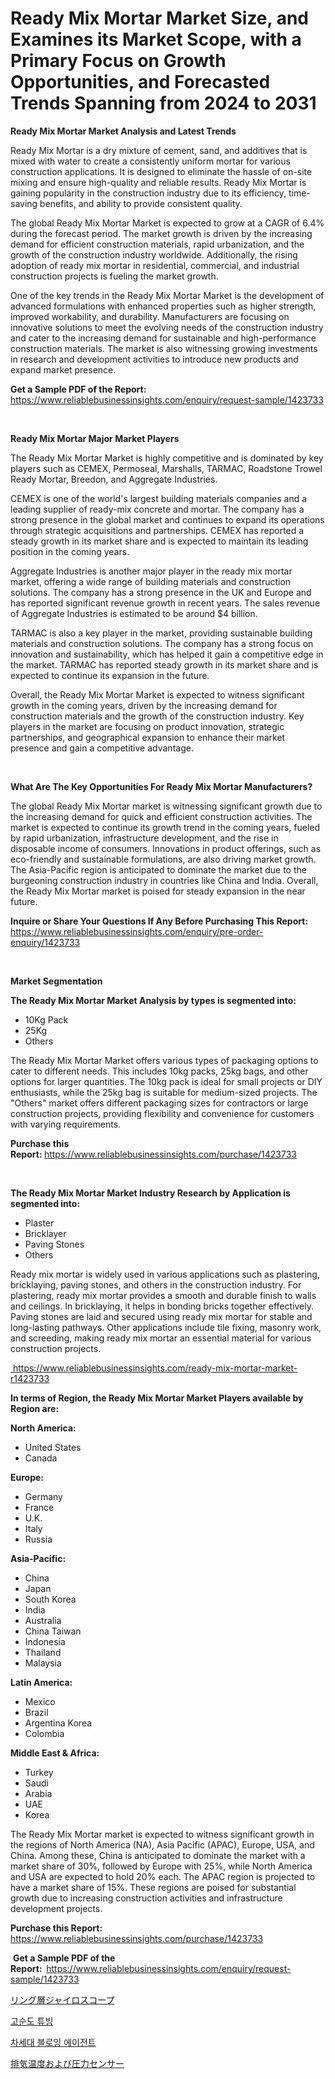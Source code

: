 <p><h1>Ready Mix Mortar Market Size, and Examines its Market Scope, with a Primary Focus on Growth Opportunities, and Forecasted Trends Spanning from 2024 to 2031</h1></p><p><strong>Ready Mix Mortar Market Analysis and Latest Trends</strong></p>
<p><p>Ready Mix Mortar is a dry mixture of cement, sand, and additives that is mixed with water to create a consistently uniform mortar for various construction applications. It is designed to eliminate the hassle of on-site mixing and ensure high-quality and reliable results. Ready Mix Mortar is gaining popularity in the construction industry due to its efficiency, time-saving benefits, and ability to provide consistent quality.</p><p>The global Ready Mix Mortar Market is expected to grow at a CAGR of 6.4% during the forecast period. The market growth is driven by the increasing demand for efficient construction materials, rapid urbanization, and the growth of the construction industry worldwide. Additionally, the rising adoption of ready mix mortar in residential, commercial, and industrial construction projects is fueling the market growth.</p><p>One of the key trends in the Ready Mix Mortar Market is the development of advanced formulations with enhanced properties such as higher strength, improved workability, and durability. Manufacturers are focusing on innovative solutions to meet the evolving needs of the construction industry and cater to the increasing demand for sustainable and high-performance construction materials. The market is also witnessing growing investments in research and development activities to introduce new products and expand market presence.</p></p>
<p><strong>Get a Sample PDF of the Report:&nbsp;</strong> <a href="https://www.reliablebusinessinsights.com/enquiry/request-sample/1423733">https://www.reliablebusinessinsights.com/enquiry/request-sample/1423733</a></p>
<p>&nbsp;</p>
<p><strong>Ready Mix Mortar Major Market Players</strong></p>
<p><p>The Ready Mix Mortar Market is highly competitive and is dominated by key players such as CEMEX, Permoseal, Marshalls, TARMAC, Roadstone Trowel Ready Mortar, Breedon, and Aggregate Industries.</p><p>CEMEX is one of the world's largest building materials companies and a leading supplier of ready-mix concrete and mortar. The company has a strong presence in the global market and continues to expand its operations through strategic acquisitions and partnerships. CEMEX has reported a steady growth in its market share and is expected to maintain its leading position in the coming years.</p><p>Aggregate Industries is another major player in the ready mix mortar market, offering a wide range of building materials and construction solutions. The company has a strong presence in the UK and Europe and has reported significant revenue growth in recent years.  The sales revenue of Aggregate Industries is estimated to be around $4 billion.</p><p>TARMAC is also a key player in the market, providing sustainable building materials and construction solutions. The company has a strong focus on innovation and sustainability, which has helped it gain a competitive edge in the market. TARMAC has reported steady growth in its market share and is expected to continue its expansion in the future.</p><p>Overall, the Ready Mix Mortar Market is expected to witness significant growth in the coming years, driven by the increasing demand for construction materials and the growth of the construction industry. Key players in the market are focusing on product innovation, strategic partnerships, and geographical expansion to enhance their market presence and gain a competitive advantage.</p></p>
<p>&nbsp;</p>
<p><strong>What Are The Key Opportunities For Ready Mix Mortar Manufacturers?</strong></p>
<p><p>The global Ready Mix Mortar market is witnessing significant growth due to the increasing demand for quick and efficient construction activities. The market is expected to continue its growth trend in the coming years, fueled by rapid urbanization, infrastructure development, and the rise in disposable income of consumers. Innovations in product offerings, such as eco-friendly and sustainable formulations, are also driving market growth. The Asia-Pacific region is anticipated to dominate the market due to the burgeoning construction industry in countries like China and India. Overall, the Ready Mix Mortar market is poised for steady expansion in the near future.</p></p>
<p><strong>Inquire or Share Your Questions If Any Before Purchasing This Report:</strong> <a href="https://www.reliablebusinessinsights.com/enquiry/pre-order-enquiry/1423733">https://www.reliablebusinessinsights.com/enquiry/pre-order-enquiry/1423733</a></p>
<p>&nbsp;</p>
<p><strong>Market Segmentation</strong></p>
<p><strong>The Ready Mix Mortar Market Analysis by types is segmented into:</strong></p>
<p><ul><li>10Kg Pack</li><li>25Kg</li><li>Others</li></ul></p>
<p><p>The Ready Mix Mortar Market offers various types of packaging options to cater to different needs. This includes 10kg packs, 25kg bags, and other options for larger quantities. The 10kg pack is ideal for small projects or DIY enthusiasts, while the 25kg bag is suitable for medium-sized projects. The "Others" market offers different packaging sizes for contractors or large construction projects, providing flexibility and convenience for customers with varying requirements.</p></p>
<p><strong>Purchase this Report:&nbsp;</strong><a href="https://www.reliablebusinessinsights.com/purchase/1423733">https://www.reliablebusinessinsights.com/purchase/1423733</a></p>
<p>&nbsp;</p>
<p><strong>The Ready Mix Mortar Market Industry Research by Application is segmented into:</strong></p>
<p><ul><li>Plaster</li><li>Bricklayer</li><li>Paving Stones</li><li>Others</li></ul></p>
<p><p>Ready mix mortar is widely used in various applications such as plastering, bricklaying, paving stones, and others in the construction industry. For plastering, ready mix mortar provides a smooth and durable finish to walls and ceilings. In bricklaying, it helps in bonding bricks together effectively. Paving stones are laid and secured using ready mix mortar for stable and long-lasting pathways. Other applications include tile fixing, masonry work, and screeding, making ready mix mortar an essential material for various construction projects.</p></p>
<p><a href="https://www.reliablebusinessinsights.com/ready-mix-mortar-market-r1423733">&nbsp;https://www.reliablebusinessinsights.com/ready-mix-mortar-market-r1423733</a></p>
<p><strong>In terms of Region, the Ready Mix Mortar Market Players available by Region are:</strong></p>
<p>
    <p> <strong> North America: </strong>
        <ul>
            <li>United States</li>
            <li>Canada</li>
        </ul>
        </p> 
    <p> <strong> Europe: </strong>
        <ul>
            <li>Germany</li>
            <li>France</li>
            <li>U.K.</li>
            <li>Italy</li>
            <li>Russia</li>
        </ul>
        </p> 
    <p> <strong> Asia-Pacific: </strong>
        <ul>
            <li>China</li>
            <li>Japan</li>
            <li>South Korea</li>
            <li>India</li>
            <li>Australia</li>
            <li>China Taiwan</li>
            <li>Indonesia</li>
            <li>Thailand</li>
            <li>Malaysia</li>
        </ul>
        </p> 
    <p> <strong> Latin America: </strong>
        <ul>
            <li>Mexico</li>
            <li>Brazil</li>
            <li>Argentina Korea</li>
            <li>Colombia</li>
        </ul>
        </p> 
    <p> <strong> Middle East & Africa: </strong>
        <ul>
            <li>Turkey</li>
            <li>Saudi</li>
            <li>Arabia</li>
            <li>UAE</li>
            <li>Korea</li>
        </ul>
    </p>
    </p>
<p><p>The Ready Mix Mortar market is expected to witness significant growth in the regions of North America (NA), Asia Pacific (APAC), Europe, USA, and China. Among these, China is anticipated to dominate the market with a market share of 30%, followed by Europe with 25%, while North America and USA are expected to hold 20% each. The APAC region is projected to have a market share of 15%. These regions are poised for substantial growth due to increasing construction activities and infrastructure development projects.</p></p>
<p><strong>Purchase this Report: </strong><a href="https://www.reliablebusinessinsights.com/purchase/1423733">https://www.reliablebusinessinsights.com/purchase/1423733</a></p>
<p>&nbsp;<strong>Get a Sample PDF of the Report:&nbsp;&nbsp;</strong><a href="https://www.reliablebusinessinsights.com/enquiry/request-sample/1423733">https://www.reliablebusinessinsights.com/enquiry/request-sample/1423733</a></p>
<p><strong></strong></p>
<p><p><a href="https://medium.com/@hopedjones22024/next-sentence-translation-in-japanese-language-59d3914d069a">リング層ジャイロスコープ</a></p><p><a href="https://medium.com/@wayae613/%EA%B8%80%EB%A1%9C%EB%B2%8C-%EA%B3%A0%EC%88%9C%EB%8F%84-%ED%8A%9C%EB%B9%99-%EC%8B%9C%EC%9E%A5-%EB%B6%80%EB%AC%B8-%EC%9C%A0%ED%98%95-%EC%9D%91%EC%9A%A9-%EC%8B%9C%EC%9E%A5-%EC%B0%B8%EA%B0%80%EC%9E%90-%EC%A0%84%EB%9E%B5-%EC%A7%80%EC%97%AD-%EC%84%B1%EC%9E%A5-%EC%9D%B8%EC%82%AC%EC%9D%B4%ED%8A%B8-%EB%B0%8F-%EB%AF%B8%EB%9E%98-%EC%A0%84%EB%A7%9D-2024-2031-8c595029b7e5">고순도 튜빙</a></p><p><a href="https://medium.com/@wayae613/%EA%B8%80%EB%A1%9C%EB%B2%8C-%EB%8B%A4%EC%9D%8C-%EC%84%B8%EB%8C%80-%EB%B8%94%EB%A1%9C%EC%9E%89-%EC%97%90%EC%9D%B4%EC%A0%84%ED%8A%B8-%EC%8B%9C%EC%9E%A5-%EA%B7%9C%EB%AA%A8%EB%8A%94-2024%EB%85%84%EB%B6%80%ED%84%B0-2031%EB%85%84%EA%B9%8C%EC%A7%80-%EC%9D%98-%EC%97%B0%ED%8F%89%EA%B7%A0-%EC%84%B1%EC%9E%A5%EB%A5%A0-cagr-%EC%9D%84-%EA%B2%BD%ED%97%98%ED%95%A0-%EA%B2%83%EC%9C%BC%EB%A1%9C-%EC%82%B0%EC%97%85-%EC%A0%84%EB%A7%9D%EC%97%90-%EB%94%B0%EB%A5%B4%EB%A9%B4-%EC%98%88%EC%83%81%EB%90%A9%EB%8B%88%EB%8B%A4-f595b3d84fa9">차세대 블로잉 에이전트</a></p><p><a href="https://medium.com/@lovern8746/%E6%AC%A1%E3%81%AE%E6%96%87%E7%AB%A0%E3%82%92%E6%97%A5%E6%9C%AC%E8%AA%9E%E3%81%AB%E7%BF%BB%E8%A8%B3%E3%81%97%E3%81%BE%E3%81%99-%E8%A3%BD%E5%93%81%E3%82%BF%E3%82%A4%E3%83%97-%E3%82%A2%E3%83%97%E3%83%AA%E3%82%B1%E3%83%BC%E3%82%B7%E3%83%A7%E3%83%B3-%E5%9C%B0%E5%9F%9F-%E4%BC%81%E6%A5%AD%E3%81%AB%E3%82%88%E3%82%8B%E3%82%B0%E3%83%AD%E3%83%BC%E3%83%90%E3%83%AB%E6%8E%92%E6%B0%97%E6%B8%A9%E5%BA%A6%E3%81%8A%E3%82%88%E3%81%B3%E5%9C%A7%E5%8A%9B%E3%82%BB%E3%83%B3%E3%82%B5%E3%83%BC%E5%B8%82%E5%A0%B4-4aeefc58599c">排気温度および圧力センサー</a></p></p>